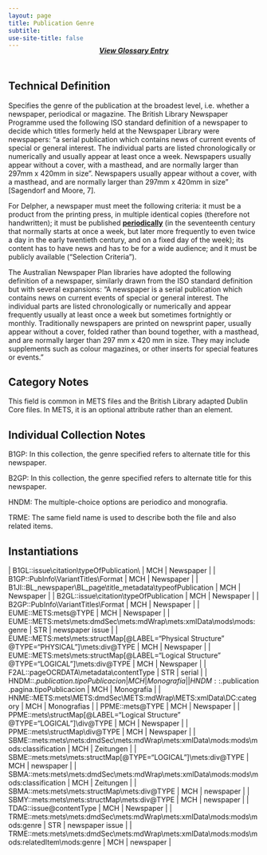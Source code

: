 ```yaml
---
layout: page
title: Publication Genre
subtitle:  
use-site-title: false
---
```


<h4 style="text-align:center;font-style:italic;margin-top:-20px;margin-bottom:50px;"><a href="../../glossary/publication-genre">View Glossary Entry</a></h4>

## Technical Definition

Specifies the genre of the publication at the broadest level,
i.e. whether a newspaper, periodical or magazine. The British Library
Newspaper Programme used the following ISO standard definition of a
newspaper to decide which titles formerly held at the Newspaper Library
were newspapers: “a serial publication which contains news of current
events of special or general interest. The individual parts are listed
chronologically or numerically and usually appear at least once a week.
Newspapers usually appear without a cover, with a masthead, and are
normally larger than 297mm x 420mm in size”. Newspapers usually appear
without a cover, with a masthead, and are normally larger than 297mm x
420mm in size” \[Sagendorf and Moore, 7\].

For Delpher, a newspaper must meet the following criteria: it must be a
product from the printing press, in multiple identical copies (therefore
not handwritten); it must be published [**periodically**](../publication-frequency) (in the
seventeenth century that normally starts at once a week, but later more
frequently to even twice a day in the early twentieth century, and on a
fixed day of the week); its content has to have news and has to be for a
wide audience; and it must be publicly available (“Selection Criteria”).

The Australian Newspaper Plan libraries have adopted the following
definition of a newspaper, similarly drawn from the ISO standard
definition but with several expansions: “A newspaper is a serial
publication which contains news on current events of special or general
interest. The individual parts are listed chronologically or numerically
and appear frequently usually at least once a week but sometimes
fortnightly or monthly. Traditionally newspapers are printed on
newsprint paper, usually appear without a cover, folded rather than
bound together, with a masthead, and are normally larger than 297 mm
x 420 mm in size. They may include supplements such as colour magazines,
or other inserts for special features or events.”

## Category Notes

This field is common in METS files and the British Library adapted
Dublin Core files. In METS, it is an optional attribute rather than an
element.

## Individual Collection Notes

B1GP: In this collection, the genre specified refers to alternate title
for this newspaper.

B2GP: In this collection, the genre specified refers to alternate title
for this newspaper.

HNDM: The multiple-choice options are periodico and monografia.

TRME: The same field name is used to describe both the file and also
related items.

## Instantiations  

| B1GL::issue\\citation\\typeOfPublication\\  | MCH | Newspaper  |
| B1GP::PubInfo\\VariantTitles\\Format  | MCH | Newspaper  |
| B1JI::BL\_newspaper\\BL\_page\\title\_metadata\\typeofPublication  | MCH | Newspaper  |
| B2GL::issue\\citation\\typeOfPublication  | MCH | Newspaper  |
| B2GP::PubInfo\\VariantTitles\\Format  | MCH | Newspaper  |
| EUME::METS:mets@TYPE  | MCH | Newspaper  |
| EUME::METS:mets\\mets:dmdSec\\mets:mdWrap\\mets:xmlData\\mods\\mods:genre  | STR | newspaper issue |
| EUME::METS:mets\\mets:structMap\[@LABEL=“Physical Structure” @TYPE=“PHYSICAL”\]\\mets:div@TYPE  | MCH | Newspaper  |
| EUME::METS:mets\\mets:structMap\[@LABEL=“Logical Structure” @TYPE=“LOGICAL”\]\\mets:div@TYPE  | MCH | Newspaper  |
| F2AL::pageOCRDATA\\metadata\\contentType  | STR | serial  |
| HNDM::$.publication.tipoPublicacion  | MCH | Monografía  |
| HNDM::$.publication.pagina.tipoPublicacion  | MCH | Monografía  |
| HNME::METS:mets\\METS:dmdSec\\METS:mdWrap\\METS:xmlData\\DC:category  | MCH | Monografias  |
| PPME::mets@TYPE  | MCH | Newspaper  |
| PPME::mets\\structMap\[@LABEL=“Logical Structure” @TYPE=“LOGICAL”\]\\div@TYPE  | MCH | Newspaper  |
| PPME::mets\\structMap\\div@TYPE  | MCH | Newspaper  |
| SBME::mets:mets\\mets:dmdSec\\mets:mdWrap\\mets:xmlData\\mods:mods\\mods:classification  | MCH | Zeitungen  |
| SBME::mets:mets\\mets:structMap\[@TYPE=“LOGICAL”\]\\mets:div@TYPE  | MCH | newspaper  |
| SBMA::mets:mets\\mets:dmdSec\\mets:mdWrap\\mets:xmlData\\mods:mods\\mods:classification  | MCH | Zeitungen  |
| SBMA::mets:mets\\mets:structMap\\mets:div@TYPE  | MCH | newspaper  |
| SBMY::mets:mets\\mets:structMap\\mets:div@TYPE  | MCH | newspaper  |
| TDAG::issue@contentType  | MCH | Newspaper  |
| TRME::mets:mets\\mets:dmdSec\\mets:mdWrap\\mets:xmlData\\mods:mods\\mods:genre  | STR | newspaper issue |
| TRME::mets:mets\\mets:dmdSec\\mets:mdWrap\\mets:xmlData\\mods:mods\\mods:relatedItem\\mods:genre | MCH | newspaper  |
